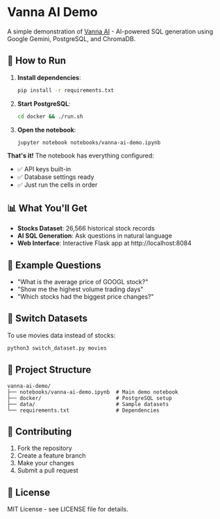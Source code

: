# Vanna AI Demo

A simple demonstration of [Vanna AI](https://vanna.ai/) - AI-powered SQL generation using Google Gemini, PostgreSQL, and ChromaDB.

## 🚀 How to Run

1. **Install dependencies**:
   ```bash
   pip install -r requirements.txt
   ```

2. **Start PostgreSQL**:
   ```bash
   cd docker && ./run.sh
   ```

3. **Open the notebook**:
   ```bash
   jupyter notebook notebooks/vanna-ai-demo.ipynb
   ```

**That's it!** The notebook has everything configured:
- ✅ API keys built-in
- ✅ Database settings ready
- ✅ Just run the cells in order

## 📊 What You'll Get

- **Stocks Dataset**: 26,566 historical stock records
- **AI SQL Generation**: Ask questions in natural language
- **Web Interface**: Interactive Flask app at http://localhost:8084

## 🎯 Example Questions

- "What is the average price of GOOGL stock?"
- "Show me the highest volume trading days"
- "Which stocks had the biggest price changes?"

## 🔄 Switch Datasets

To use movies data instead of stocks:
```bash
python3 switch_dataset.py movies
```

## 📁 Project Structure

```
vanna-ai-demo/
├── notebooks/vanna-ai-demo.ipynb  # Main demo notebook
├── docker/                        # PostgreSQL setup
├── data/                          # Sample datasets
└── requirements.txt               # Dependencies
```

## 🤝 Contributing

1. Fork the repository
2. Create a feature branch
3. Make your changes
4. Submit a pull request

## 📄 License

MIT License - see LICENSE file for details.